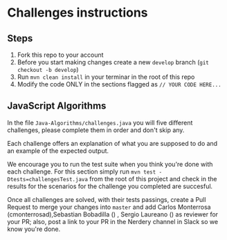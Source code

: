 # Challenges instructions

## Steps

1. Fork this repo to your account
1. Before you start making changes create a new `develop` branch (`git checkout -b develop`)
1. Run `mvn clean install` in your terminar in the root of this repo
1. Modify the code ONLY in the sections flagged as `// YOUR CODE HERE...`

## JavaScript Algorithms

In the file `Java-Algorithms/challenges.java` you will five different challenges,
please complete them in order and don't skip any.

Each challenge offers an explanation of what you are supposed to do and an example of the expected output.

We encourage you to run the test suite when you think you're done with each challenge. For this section
simply run `mvn test -Dtests=challengesTest.java` from the root of this project and check in the results for the scenarios
for the challenge you completed are succesful.

Once all challenges are solved, with their tests passings, create a Pull Request to merge your changes into `master` and
add Carlos Monterrosa (cmonterrosad),Sebastian Bobadilla () , Sergio Laureano () as reviewer for your PR; also, post a link to your
PR in the Nerdery channel in Slack so we know you're done.